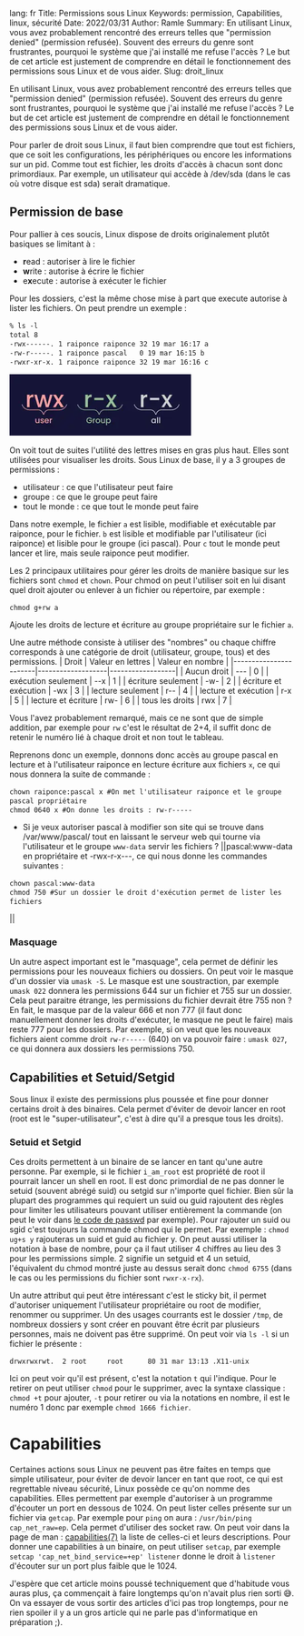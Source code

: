 lang: fr
Title: Permissions sous Linux
Keywords: permission, Capabilities, linux, sécurité
Date: 2022/03/31
Author: Ramle
Summary: En utilisant Linux, vous avez probablement rencontré des erreurs telles que "permission denied" (permission refusée). Souvent des erreurs du genre sont frustrantes, pourquoi le système que j'ai installé me refuse l'accès ? Le but de cet article est justement de comprendre en détail le fonctionnement des permissions sous Linux et de vous aider.
Slug: droit_linux

En utilisant Linux, vous avez probablement rencontré des erreurs telles que "permission denied" (permission refusée). Souvent des erreurs du genre sont frustrantes, pourquoi le système que j'ai installé me refuse l'accès ? Le but de cet article est justement de comprendre en détail le fonctionnement des permissions sous Linux et de vous aider.

Pour parler de droit sous Linux, il faut bien comprendre que tout est fichiers, que ce soit les configurations, les périphériques ou encore les informations sur un pid. Comme tout est fichier, les droits d'accès à chacun sont donc primordiaux. Par exemple, un utilisateur qui accède à /dev/sda (dans le cas où votre disque est sda) serait dramatique.

## Permission de base
Pour pallier à ces soucis, Linux dispose de droits originalement plutôt basiques se limitant à :
- **r**ead : autoriser à lire le fichier
- **w**rite : autorise à écrire le fichier
- e**x**ecute : autorise à exécuter le fichier

Pour les dossiers, c'est la même chose mise à part que execute autorise à lister les fichiers.
On peut prendre un exemple :
```
% ls -l
total 8
-rwx------. 1 raiponce raiponce 32 19 mar 16:17 a
-rw-r-----. 1 raiponce pascal   0 19 mar 16:15 b
-rwxr-xr-x. 1 raiponce raiponce 32 19 mar 16:16 c
```
![Notation droit linux](/static/img/droit_linux/perm_notation.webp)

On voit tout de suites l'utilité des lettres mises en gras plus haut. Elles sont utilisées pour visualiser les droits. Sous Linux de base, il y a 3 groupes de permissions :
- utilisateur : ce que l'utilisateur peut faire
- groupe : ce que le groupe peut faire
- tout le monde : ce que tout le monde peut faire

Dans notre exemple, le fichier `a` est lisible, modifiable et exécutable par raiponce, pour le fichier. `b` est lisible et modifiable par l'utilisateur (ici raiponce) et lisible pour le groupe (ici pascal). Pour `c` tout le monde peut lancer et lire, mais seule raiponce peut modifier.

Les 2 principaux utilitaires pour gérer les droits de manière basique sur les fichiers sont `chmod` et `chown`. Pour chmod on peut l'utiliser soit en lui disant quel droit ajouter ou enlever à un fichier ou répertoire, par exemple :
```
chmod g+rw a
```
Ajoute les droits de lecture et écriture au groupe propriétaire sur le fichier `a`.

Une autre méthode consiste à utiliser des "nombres" ou chaque chiffre corresponds à une catégorie de droit (utilisateur, groupe, tous) et des permissions.
| Droit                 | Valeur en lettres | Valeur en nombre |
|-----------------------|-------------------|------------------|
| Aucun droit           | ---               | 0                |
| exécution seulement   | --x               | 1                |
| écriture seulement    | -w-               | 2                |
| écriture et exécution | -wx               | 3                |
| lecture seulement     | r--               | 4                |
| lecture et exécution  | r-x               | 5                |
| lecture et écriture   | rw-               | 6                |
| tous les droits       | rwx               | 7                |

Vous l'avez probablement remarqué, mais ce ne sont que de simple addition, par exemple pour `rw` c'est le résultat de 2+4, il suffit donc de retenir le numéro lié à chaque droit et non tout le tableau.

Reprenons donc un exemple, donnons donc accès au groupe pascal en lecture et à l'utilisateur raiponce en lecture écriture aux fichiers `x`, ce qui nous donnera la suite de commande :
```
chown raiponce:pascal x #On met l'utilisateur raiponce et le groupe pascal propriétaire
chmod 0640 x #On donne les droits : rw-r-----

```

- Si je veux autoriser pascal à modifier son site qui se trouve dans /var/www/pascal/ tout en laissant le serveur web qui tourne via l'utilisateur et le groupe `www-data` servir les fichiers ? ||pascal:www-data en propriétaire et -rwx-r-x---, ce qui nous donne les commandes suivantes :
```
chown pascal:www-data
chmod 750 #Sur un dossier le droit d'exécution permet de lister les fichiers
```
||

### Masquage
Un autre aspect important est le  "masquage", cela permet de définir les permissions pour les nouveaux fichiers ou dossiers. On peut voir le masque d'un dossier via `umask -S`. Le masque est une soustraction, par exemple `umask 022` donnera les permissions 644 sur un fichier et 755 sur un dossier. Cela peut paraitre étrange, les permissions du fichier devrait être 755 non ? En fait, le masque par de la valeur 666 et non 777 (il faut donc manuellement donner les droits d'exécuter, le masque ne peut le faire) mais reste 777 pour les dossiers. Par exemple, si on veut que les nouveaux fichiers aient comme droit `rw-r-----` (640) on va pouvoir faire : `umask 027`, ce qui donnera aux dossiers les permissions 750.

## Capabilities et Setuid/Setgid
Sous linux il existe des permissions plus poussée et fine pour donner certains droit à des binaires. Cela permet d'éviter de devoir lancer en root (root est le "super-utilisateur", c'est à dire qu'il a presque tous les droits).

### Setuid et Setgid
Ces droits permettent à un binaire de se lancer en tant qu'une autre personne. Par exemple, si le fichier `i_am_root` est propriété de root il pourrait lancer un shell en root. Il est donc primordial de ne pas donner le setuid (souvent abrégé suid) ou setgid sur n'importe quel fichier. Bien sûr la plupart des programmes qui requiert un suid ou guid rajoutent des règles pour limiter les utilisateurs pouvant utiliser entièrement la commande (on peut le voir dans [le code de passwd](https://github.com/shadow-maint/shadow/blob/master/src/passwd.c) par exemple).
Pour rajouter un suid ou sgid c'est toujours la commande chmod qui le permet. Par exemple : `chmod ug+s y` rajouteras un suid et guid au fichier y. On peut aussi utiliser la notation à base de nombre, pour ça il faut utiliser 4 chiffres au lieu des 3 pour les permissions simple. 2 signifie un setguid et 4 un setuid, l'équivalent du chmod montré juste au dessus serait donc `chmod 6755` (dans le cas ou les permissions du fichier sont `rwxr-x-rx`).

Un autre attribut qui peut être intéressant c'est le sticky bit, il permet d'autoriser uniquement l'utilisateur propriétaire ou root de modifier, renommer ou supprimer. Un des usages courrants est le dossier `/tmp`, de nombreux dossiers y sont créer en pouvant être écrit par plusieurs personnes, mais ne doivent pas être supprimé. On peut voir via `ls -l` si un fichier le présente :
```
drwxrwxrwt.  2 root     root      80 31 mar 13:13 .X11-unix
```
Ici on peut voir qu'il est présent, c'est la notation `t` qui l'indique. Pour le retirer on peut  utiliser `chmod` pour le supprimer, avec la syntaxe classique : `chmod +t` pour ajouter, `-t` pour retirer ou via la notations en nombre, il est le numéro 1 donc par exemple `chmod 1666 fichier`.

# Capabilities
Certaines actions sous Linux ne peuvent pas être faites en temps que simple utilisateur, pour éviter de devoir lancer en tant que root, ce qui est regrettable niveau sécurité, Linux possède ce qu'on nomme des capabilities. Elles permettent par exemple d'autoriser à un programme d'écouter un port en dessous de 1024. On peut lister celles présente sur un fichier via `getcap`. Par exemple pour `ping` on aura : `/usr/bin/ping cap_net_raw=ep`. Cela permet d'utiliser des socket raw. On peut voir dans la page de man : [capabilities(7)](https://man.archlinux.org/man/capabilities.7) la liste de celles-ci et leurs descriptions. Pour donner une capabilities à un binaire, on peut utiliser `setcap`, par exemple `setcap 'cap_net_bind_service=+ep' listener` donne le droit à `listener` d'écouter sur un port plus faible que le 1024.

J'espère que cet article moins poussé techniquement que d'habitude vous auras plus, ça commençait à faire longtemps qu'on n'avait plus rien sorti 😅. On va essayer de vous sortir des articles d'ici pas trop longtemps, pour ne rien spoiler il y a un gros article qui ne parle pas d'informatique en préparation ;).
